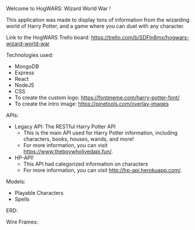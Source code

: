 Welcome to HogWARS: Wizard World War !

This application was made to display tons of information from the wizarding world of Harry Potter, and a game where you can duel with any character.

Link to the HogWARS Trello board: https://trello.com/b/SDFln8mx/hogwars-wizard-world-war

Technologies used:
- MongoDB
- Express
- React
- NodeJS
- CSS
- To create the custom logo: https://fontmeme.com/harry-potter-font/
- To create the intro image: https://pinetools.com/overlay-images 

APIs:
- Legacy API: The RESTful Harry Potter API
  - This is the main API used for Harry Potter information, including characters, books, houses, wands, and more!
  - For more information, you can visit https://www.theboywholivedapi.fun/.
- HP-API!
  - This API had categorized information on characters
  - For more information, you can visit http://hp-api.herokuapp.com/.

Models:
- Playable Characters
- Spells

ERD:


Wire Frames:

